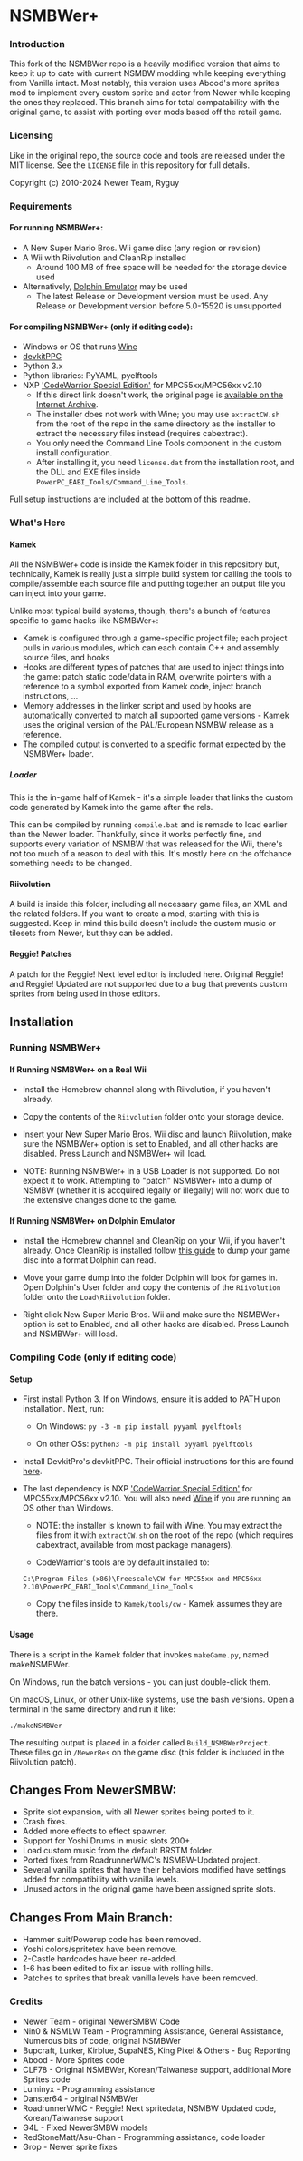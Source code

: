 # NSMBWer+
### Introduction

This fork of the NSMBWer repo is a heavily modified version that aims to keep it up to date with current NSMBW modding while keeping everything from Vanilla intact.
Most notably, this version uses Abood's more sprites mod to implement every custom sprite and actor from Newer while keeping the ones they replaced.
This branch aims for total compatability with the original game, to assist with porting over mods based off the retail game.

### Licensing

Like in the original repo, the source code and tools are released under the MIT license.
See the `LICENSE` file in this repository for full details.

Copyright (c) 2010-2024 Newer Team, Ryguy

### Requirements

#### For running NSMBWer+:

- A New Super Mario Bros. Wii game disc (any region or revision)
- A Wii with Riivolution and CleanRip installed
  - Around 100 MB of free space will be needed for the storage device used
- Alternatively, [Dolphin Emulator][dolemu] may be used
  - The latest Release or Development version must be used. Any Release or Development version before 5.0-15520 is unsupported

#### For compiling NSMBWer+ (only if editing code):

- Windows or OS that runs [Wine]
- [devkitPPC][dkp]
- Python 3.x
- Python libraries: PyYAML, pyelftools
- NXP ['CodeWarrior Special Edition'][cw] for MPC55xx/MPC56xx v2.10
  - If this direct link doesn't work, the original page is
    [available on the Internet Archive][cwIA].
  - The installer does not work with Wine; you may use `extractCW.sh`
    from the root of the repo in the same directory as the installer to
    extract the necessary files instead (requires cabextract).
  - You only need the Command Line Tools component in the custom
    install configuration.
  - After installing it, you need `license.dat` from the installation root,
    and the DLL and EXE files inside `PowerPC_EABI_Tools/Command_Line_Tools`.

Full setup instructions are included at the bottom of this readme.

### What's Here

#### Kamek

All the NSMBWer+ code is inside the Kamek folder in this repository but, technically, Kamek is
really just a simple build system for calling the tools to compile/assemble
each source file and putting together an output file you can inject into your
game.

Unlike most typical build systems, though, there's a bunch of features
specific to game hacks like NSMBWer+:

- Kamek is configured through a game-specific project file; each project
  pulls in various modules, which can each contain C++ and assembly source
  files, and hooks
- Hooks are different types of patches that are used to inject things into the
  game: patch static code/data in RAM, overwrite pointers with a reference to
  a symbol exported from Kamek code, inject branch instructions, ...
- Memory addresses in the linker script and used by hooks are automatically
  converted to match all supported game versions - Kamek uses the original
  version of the PAL/European NSMBW release as a reference.
- The compiled output is converted to a specific format expected by the
  NSMBWer+ loader.

##### Loader

This is the in-game half of Kamek - it's a simple loader that links the
custom code generated by Kamek into the game after the rels.

This can be compiled by running `compile.bat` and is remade to load earlier than the Newer 
loader. Thankfully, since it works perfectly fine, and supports every variation of NSMBW 
that was released for the Wii, there's not too much of a reason to deal with this. 
It's mostly here on the offchance something needs to be changed.

#### Riivolution

A build is inside this folder, including all necessary game files, an XML and the related folders. If you
want to create a mod, starting with this is suggested. Keep in mind this build doesn't include the
custom music or tilesets from Newer, but they can be added.

#### Reggie! Patches

A patch for the Reggie! Next level editor is included here. Original Reggie! and Reggie! Updated
are not supported due to a bug that prevents custom sprites from being used in those editors.

## Installation

### Running NSMBWer+

#### If Running NSMBWer+ on a Real Wii

- Install the Homebrew channel along with Riivolution, if you haven't already.
  
- Copy the contents of the `Riivolution` folder onto your storage device.

- Insert your New Super Mario Bros. Wii disc and launch Riivolution,
  make sure the NSMBWer+ option is set to Enabled, and all other
  hacks are disabled. Press Launch and NSMBWer+ will load.

- NOTE: Running NSMBWer+ in a USB Loader is not supported. Do not expect it to work.
  Attempting to "patch" NSMBWer+ into a dump of NSMBW (whether it is accquired legally or illegally)
  will not work due to the extensive changes done to the game.

#### If Running NSMBWer+ on Dolphin Emulator

- Install the Homebrew channel and CleanRip on your Wii, if you haven't already.
  Once CleanRip is installed follow [this guide][dump] to dump your game disc
  into a format Dolphin can read.

- Move your game dump into the folder Dolphin will look for games in. Open
  Dolphin's User folder and copy the contents of the `Riivolution` folder 
  onto the `Load\Riivolution` folder.

- Right click New Super Mario Bros. Wii and make sure the NSMBWer+ option is set
  to Enabled, and all other hacks are disabled. Press Launch and NSMBWer+ will load.

### Compiling Code (only if editing code)

#### Setup

- First install Python 3. If on Windows, ensure it is added to PATH
  upon installation. Next, run:

  - On Windows:
    `py -3 -m pip install pyyaml pyelftools`

  - On other OSs:
    `python3 -m pip install pyyaml pyelftools`

- Install DevkitPro's devkitPPC. Their official instructions for
  this are found [here][dkp].

- The last dependency is NXP ['CodeWarrior Special Edition'][cw]
  for MPC55xx/MPC56xx v2.10. You will also need [Wine] if you
  are running an OS other than Windows.

  - NOTE: the installer is known to fail with Wine.
    You may extract the files from it with ``extractCW.sh``
    on the root of the repo (which requires cabextract,
    available from most package managers).

  - CodeWarrior's tools are by default installed to:
  
  `C:\Program Files (x86)\Freescale\CW for MPC55xx and MPC56xx 2.10\PowerPC_EABI_Tools\Command_Line_Tools`

  - Copy the files inside to `Kamek/tools/cw` - Kamek assumes they
    are there.

#### Usage

There is a script in the Kamek folder that invokes `makeGame.py`,
named makeNSMBWer.

On Windows, run the batch versions - you can just double-click them.

On macOS, Linux, or other Unix-like systems, use the bash versions.
Open a terminal in the same directory and run it like:

`./makeNSMBWer`

The resulting output is placed in a folder called `Build_NSMBWerProject`.
These files go in `/NewerRes` on the game disc (this folder is included in the Riivolution patch).

## Changes From NewerSMBW:
* Sprite slot expansion, with all Newer sprites being ported to it.
* Crash fixes.
* Added more effects to effect spawner.
* Support for Yoshi Drums in music slots 200+.
* Load custom music from the default BRSTM folder.
* Ported fixes from RoadrunnerWMC's NSMBW-Updated project.
* Several vanilla sprites that have their behaviors modified have settings added for compatibility with vanilla levels.
* Unused actors in the original game have been assigned sprite slots.


## Changes From Main Branch:
* Hammer suit/Powerup code has been removed.
* Yoshi colors/spritetex have been remove.
* 2-Castle hardcodes have been re-added.
* 1-6 has been edited to fix an issue with rolling hills.
* Patches to sprites that break vanilla levels have been removed.


### Credits
* Newer Team - original NewerSMBW Code
* Nin0 & NSMLW Team - Programming Assistance, General Assistance, Numerous bits of code, original NSMBWer
* Bupcraft, Lurker, Kirblue, SupaNES, King Pixel & Others - Bug Reporting
* Abood - More Sprites code
* CLF78 - Original NSMBWer, Korean/Taiwanese support, additional More Sprites code
* Luminyx - Programming assistance
* Danster64 - original NSMBWer
* RoadrunnerWMC - Reggie! Next spritedata, NSMBW Updated code, Korean/Taiwanese support
* G4L - Fixed NewerSMBW models
* RedStoneMatt/Asu-Chan - Programming assistance, code loader
* Grop - Newer sprite fixes

[cw]:
http://cache.nxp.com/lgfiles/devsuites/PowerPC/CW55xx_v2_10_SE.exe?WT_TYPE=IDE%20-%20Debug,%20Compile%20and%20Build%20Tools&WT_VENDOR=FREESCALE&WT_FILE_FORMAT=exe&WT_ASSET=Downloads&fileExt=.exe
[cwIA]: 
http://web.archive.org/web/20160602205749/http://www.nxp.com/products/software-and-tools/software-development-tools/codewarrior-development-tools/downloads/special-edition-software:CW_SPECIALEDITIONS
[dkp]:
https://devkitpro.org/wiki/Getting_Started
[Wine]:
https://www.winehq.org/
[dolemu]:
https://dolphin-emu.org/
[dump]:
https://wii.hacks.guide/dump-games#dumping-a-wii-disc
[save]:
https://horizon.miraheze.org/wiki/Changing_the_Save_Filename
[kam2]:
https://github.com/Developers-Collective/NSMBWerPlus-Kamek2
